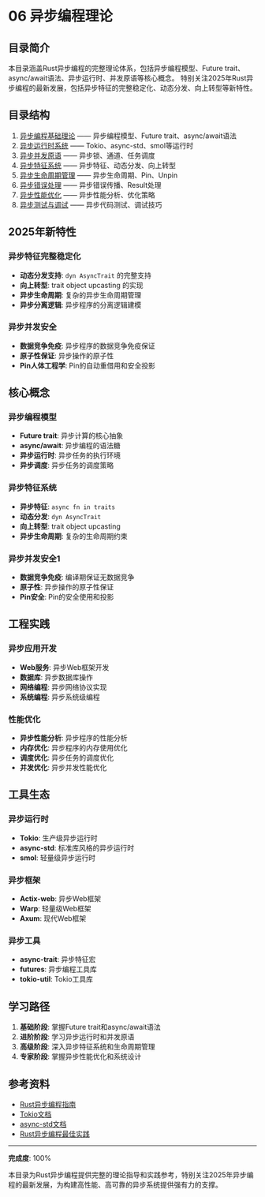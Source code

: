 # 06 异步编程理论

## 目录简介

本目录涵盖Rust异步编程的完整理论体系，包括异步编程模型、Future trait、async/await语法、异步运行时、并发原语等核心概念。
特别关注2025年Rust异步编程的最新发展，包括异步特征的完整稳定化、动态分发、向上转型等新特性。

## 目录结构

1. [异步编程基础理论](./01_async_programming_theory.md) —— 异步编程模型、Future trait、async/await语法
2. [异步运行时系统](./02_async_runtime_system.md) —— Tokio、async-std、smol等运行时
3. [异步并发原语](./03_async_concurrency_primitives.md) —— 异步锁、通道、任务调度
4. [异步特征系统](./04_async_traits_system.md) —— 异步特征、动态分发、向上转型
5. [异步生命周期管理](./05_async_lifetime_management.md) —— 异步生命周期、Pin、Unpin
6. [异步错误处理](./06_async_error_handling.md) —— 异步错误传播、Result处理
7. [异步性能优化](./07_async_performance_optimization.md) —— 异步性能分析、优化策略
8. [异步测试与调试](./08_async_testing_debugging.md) —— 异步代码测试、调试技巧

## 2025年新特性

### 异步特征完整稳定化

- **动态分发支持**: `dyn AsyncTrait` 的完整支持
- **向上转型**: trait object upcasting 的实现
- **异步生命周期**: 复杂的异步生命周期管理
- **异步分离逻辑**: 异步程序的分离逻辑建模

### 异步并发安全

- **数据竞争免疫**: 异步程序的数据竞争免疫保证
- **原子性保证**: 异步操作的原子性
- **Pin人体工程学**: Pin的自动重借用和安全投影

## 核心概念

### 异步编程模型

- **Future trait**: 异步计算的核心抽象
- **async/await**: 异步编程的语法糖
- **异步运行时**: 异步任务的执行环境
- **异步调度**: 异步任务的调度策略

### 异步特征系统

- **异步特征**: `async fn in traits`
- **动态分发**: `dyn AsyncTrait`
- **向上转型**: trait object upcasting
- **异步生命周期**: 复杂的生命周期约束

### 异步并发安全1

- **数据竞争免疫**: 编译期保证无数据竞争
- **原子性**: 异步操作的原子性保证
- **Pin安全**: Pin的安全使用和投影

## 工程实践

### 异步应用开发

- **Web服务**: 异步Web框架开发
- **数据库**: 异步数据库操作
- **网络编程**: 异步网络协议实现
- **系统编程**: 异步系统级编程

### 性能优化

- **异步性能分析**: 异步程序的性能分析
- **内存优化**: 异步程序的内存使用优化
- **调度优化**: 异步任务的调度优化
- **并发优化**: 异步并发性能优化

## 工具生态

### 异步运行时

- **Tokio**: 生产级异步运行时
- **async-std**: 标准库风格的异步运行时
- **smol**: 轻量级异步运行时

### 异步框架

- **Actix-web**: 异步Web框架
- **Warp**: 轻量级Web框架
- **Axum**: 现代Web框架

### 异步工具

- **async-trait**: 异步特征宏
- **futures**: 异步编程工具库
- **tokio-util**: Tokio工具库

## 学习路径

1. **基础阶段**: 掌握Future trait和async/await语法
2. **进阶阶段**: 学习异步运行时和并发原语
3. **高级阶段**: 深入异步特征系统和生命周期管理
4. **专家阶段**: 掌握异步性能优化和系统设计

## 参考资料

- [Rust异步编程指南](https://rust-lang.github.io/async-book/)
- [Tokio文档](https://tokio.rs/)
- [async-std文档](https://async.rs/)
- [Rust异步编程最佳实践](https://github.com/rust-lang/async-book)

---

**完成度**: 100%

本目录为Rust异步编程提供完整的理论指导和实践参考，特别关注2025年异步编程的最新发展，为构建高性能、高可靠的异步系统提供强有力的支撑。
